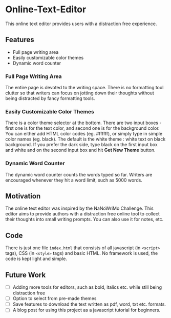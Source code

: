 # Online-Text-Editor
This online text editor provides users with a distraction free experience.


## Features

* Full page writing area
* Easily customizable color themes
* Dynamic word counter

### Full Page Writing Area

The entire page is devoted to the writing space. There is no formatting tool clutter so that writers can focus on jotting down their thoughts without being distracted by fancy formatting tools.

### Easily Customizable Color Themes

There is a color theme selector at the bottom. There are two input boxes - first one is for the text color, and second one is for the background color. You can either add HTML color codes (eg. #ffffff), or simply type in simple color names (eg. black).
The default is the white theme : white text on black background.
If you prefer the dark side, type black on the first input box and white and on the second input box and hit **Get New Theme** button. 

### Dynamic Word Counter

The dynamic word counter counts the words typed so far. Writers are encouraged whenever they hit a word limit, such as 5000 words.


## Motivation

The online text editor was inspired by the NaNoWriMo Challenge. This editor aims to provide authors with a distraction free online tool to collect their thoughts into small writing prompts. 
You can also use it for notes, etc.


## Code

There is just one file `index.html` that consists of all javascript (in `<script>` tags), CSS (in `<style>` tags) and basic HTML. No framework is used, the code is kept light and simple. 

## Future Work

- [ ] Adding more tools for editors, such as bold, italics etc. while still being distraction free
- [ ] Option to select from pre-made themes
- [ ] Save features to download the text written as pdf, word, txt etc. formats.
- [ ] A blog post for using this project as a javascript tutorial for beginners.
